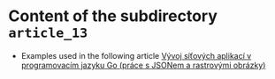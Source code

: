 # Content of the subdirectory `article_13`

  * Examples used in the following article
  [Vývoj síťových aplikací v programovacím jazyku Go (práce s JSONem a rastrovými obrázky)](https://www.root.cz/clanky/vyvoj-sitovych-aplikaci-v-programovacim-jazyku-go-prace-s-jsonem-a-rastrovymi-obrazky/)
